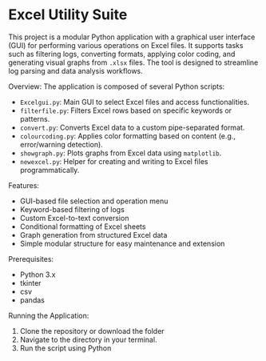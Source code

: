 # Excel Utility Suite

This project is a modular Python application with a graphical user interface (GUI) for performing various operations on Excel files. It supports tasks such as filtering logs, converting formats, applying color coding, and generating visual graphs from `.xlsx` files. The tool is designed to streamline log parsing and data analysis workflows.

Overview:
The application is composed of several Python scripts:

- `Excelgui.py`: Main GUI to select Excel files and access functionalities.
- `filterfile.py`: Filters Excel rows based on specific keywords or patterns.
- `convert.py`: Converts Excel data to a custom pipe-separated format.
- `colourcoding.py`: Applies color formatting based on content (e.g., error/warning detection).
- `showgraph.py`: Plots graphs from Excel data using `matplotlib`.
- `newexcel.py`: Helper for creating and writing to Excel files programmatically.

Features:
- GUI-based file selection and operation menu
- Keyword-based filtering of logs
- Custom Excel-to-text conversion
- Conditional formatting of Excel sheets
- Graph generation from structured Excel data
- Simple modular structure for easy maintenance and extension


Prerequisites:
- Python 3.x
- tkinter
- csv
- pandas

Running the Application:
1. Clone the repository or download the folder
2. Navigate to the directory in your terminal.
3. Run the script using Python
